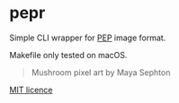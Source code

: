# pepr

Simple CLI wrapper for [PEP](https://github.com/ENDESGA/PEP) image format.

Makefile only tested on macOS.

> Mushroom pixel art by Maya Sephton

[MIT licence](LICENSE)
